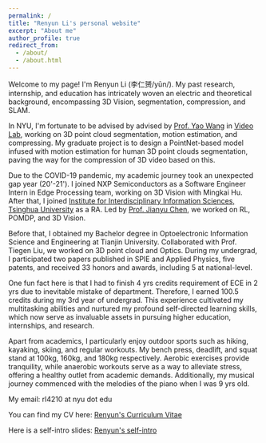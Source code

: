 ```yaml
---
permalink: /
title: "Renyun Li's personal website"
excerpt: "About me"
author_profile: true
redirect_from: 
  - /about/
  - /about.html
---
```


Welcome to my page! I'm Renyun Li (李仁赟/yūn/). My past research, internship, and education has intricately woven an electric and theoretical background, encompassing 3D Vision, segmentation, compression, and SLAM. 

In NYU, I'm fortunate to be advised by advised by [Prof. Yao Wang](https://engineering.nyu.edu/faculty/yao-wang) in [Video Lab](https://wp.nyu.edu/videolab/people/), working on 3D point cloud segmentation, motion estimation, and compressing. My graduate project is to design a PointNet-based model infused with motion estimation for human 3D point clouds segmentation, paving the way for the compression of 3D video based on this.

Due to the COVID-19 pandemic, my academic journey took an unexpected gap year (20'-21'). I joined NXP Semiconductors as a Software Engineer Intern in Edge Processing team, working on 3D Vision with Mingkai Hu. After that, I joined [Institute for Interdisciplinary Information Sciences, Tsinghua University](https://iiis.tsinghua.edu.cn/en/) as a RA. Led by [Prof. Jianyu Chen](https://people.iiis.tsinghua.edu.cn/~jychen/), we worked on RL, POMDP, and 3D Vision.

Before that, I obtained my Bachelor degree in Optoelectronic Information Science and Engineering at Tianjin University. Collaborated with Prof. Tiegen Liu, we worked on 3D point cloud and Optics. During my undergrad, I participated two papers published in SPIE and Applied Physics, five patents, and received 33 honors and awards, including 5 at national-level. 

One fun fact here is that I had to finish 4 yrs credits requirement of ECE in 2 yrs due to inevitable mistake of department. Therefore, I earned 100.5 credits during my 3rd year of undergrad. This experience cultivated my multitasking abilities and nurtured my profound self-directed learning skills, which now serve as invaluable assets in pursuing higher education, internships, and research.

Apart from academics, I particularly enjoy outdoor sports such as hiking, kayaking, skiing, and regular workouts. My bench press, deadlift, and squat stand at 100kg, 160kg, and 180kg respectively. Aerobic exercises provide tranquility, while anaerobic workouts serve as a way to alleviate stress, offering a healthy outlet from academic demands. Additionally, my musical journey commenced with the melodies of the piano when I was 9 yrs old.

My email: rl4210 at nyu dot edu

You can find my CV here: [Renyun's Curriculum Vitae](./assets/Renyun_Li_20240314_AI_2.pdf)

Here is a self-intro slides: [Renyun's self-intro](https://docs.google.com/presentation/d/1Y2jo1OarH7z451LWjeZqZ1pHYrb_Negh6kLl9VnkESY/edit?usp=sharing)
